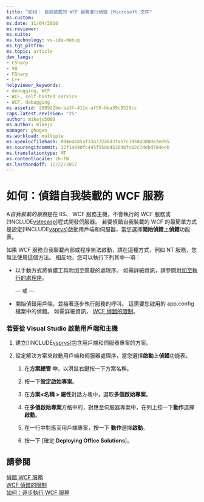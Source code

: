 ```yaml
---
title: "如何： 自我裝載的 WCF 服務進行偵錯 |Microsoft 文件"
ms.custom: 
ms.date: 11/04/2016
ms.reviewer: 
ms.suite: 
ms.technology: vs-ide-debug
ms.tgt_pltfrm: 
ms.topic: article
dev_langs:
- CSharp
- VB
- FSharp
- C++
helpviewer_keywords:
- debugging, WCF
- WCF, self-hosted service
- WCF, debugging
ms.assetid: 288922be-ba3f-411e-af50-bba39c9529cc
caps.latest.revision: "25"
author: mikejo5000
ms.author: mikejo
manager: ghogen
ms.workload: multiple
ms.openlocfilehash: 004e4685af33a33248d3fab7c39504300de2ed95
ms.sourcegitcommit: 32f1a690fc445f9586d53698fc82c7debd784eeb
ms.translationtype: MT
ms.contentlocale: zh-TW
ms.lasthandoff: 12/22/2017
---
```

# <a name="how-to-debug-a-self-hosted-wcf-service"></a>如何：偵錯自我裝載的 WCF 服務
A*自我裝載的服務*是在 IIS、 WCF 服務主機，不會執行的 WCF 服務或[!INCLUDE[vstecasp](../code-quality/includes/vstecasp_md.md)]程式開發伺服器。 若要偵錯自我裝載的 WCF 的最簡單方式是設定[!INCLUDE[vsprvs](../code-quality/includes/vsprvs_md.md)]啟動用戶端和伺服器，當您選擇**開始偵錯**上**偵錯**功能表。  
  
 如果 WCF 服務自我裝載內部或程序無法啟動，請在這種方式，例如 NT 服務，您無法使用這個方法。 相反地，您可以執行下列其中一項：  
  
-   以手動方式將偵錯工具附加至裝載的處理序。 如需詳細資訊，請參閱[附加至執行的處理序](../debugger/attach-to-running-processes-with-the-visual-studio-debugger.md)。  
  
     — 或 —  
  
-   開始偵錯用戶端，並接著逐步執行服務的呼叫。 這需要您啟用的 app.config 檔案中的偵錯。 如需詳細資訊， [WCF 偵錯的限制](../debugger/limitations-on-wcf-debugging.md)。  
  
### <a name="to-start-both-client-and-host-from-visual-studio"></a>若要從 Visual Studio 啟動用戶端和主機  
  
1.  建立[!INCLUDE[vsprvs](../code-quality/includes/vsprvs_md.md)]包含用戶端和伺服器專案的方案。  
  
2.  設定解決方案來啟動用戶端和伺服器處理序，當您選擇**啟動**上**偵錯**功能表。  
  
    1.  在**方案總管 中**，以滑鼠右鍵按一下方案名稱。  
  
    2.  按一下**設定啟始專案**。  
  
    3.  在**方案\<名稱 > 屬性**對話方塊中，選取**多個啟始專案**。  
  
    4.  在**多個啟始專案**方格中的，對應至伺服器專案中，在列上按一下**動作**選擇**啟動**。  
  
    5.  在一行中對應至用戶端專案，按一下 **動作**選擇**啟動**。  
  
    6.  按一下 [確定 **Deploying Office Solutions**]。  
  
## <a name="see-also"></a>請參閱  
 [偵錯 WCF 服務](../debugger/debugging-wcf-services.md)   
 [WCF 偵錯的限制](../debugger/limitations-on-wcf-debugging.md)   
 [如何：逐步執行 WCF 服務](../debugger/how-to-step-into-wcf-services.md)